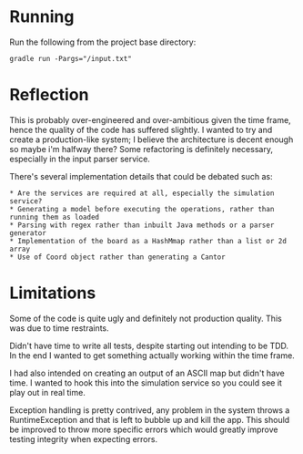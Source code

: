 Running
=======

Run the following from the project base directory:

	gradle run -Pargs="/input.txt"

Reflection
==========

This is probably over-engineered and over-ambitious given the time frame, hence the quality of 
the code has suffered slightly. I wanted to try and create a production-like system; I believe the 
architecture is decent enough so maybe i'm halfway there? Some refactoring is definitely necessary, 
especially in the input parser service.

There's several implementation details that could be debated such as:

	* Are the services are required at all, especially the simulation service?
	* Generating a model before executing the operations, rather than running them as loaded
	* Parsing with regex rather than inbuilt Java methods or a parser generator
	* Implementation of the board as a HashMmap rather than a list or 2d array
	* Use of Coord object rather than generating a Cantor


Limitations
===========

Some of the code is quite ugly and definitely not production quality. This was due to time 
restraints.

Didn't have time to write all tests, despite starting out intending to be TDD. In the end 
I wanted to get something actually working within the time frame.

I had also intended on creating an output of an ASCII map but didn't have time. I wanted 
to hook this into the simulation service so you could see it play out in real time.

Exception handling is pretty contrived, any problem in the system throws a RuntimeException 
and that is left to bubble up and kill the app. This should be improved to throw more 
specific errors which would greatly improve testing integrity when expecting errors.